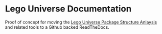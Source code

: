 # Lego Universe Documentation
Proof of concept for moving the [Lego Universe Package Structure Anlaysis](https://docs.google.com/document/d/1v9GB1gNwO0C81Rhd4imbaLN7z-R0zpK5sYJMbxPP3Kc) and related tools to a Github backed ReadTheDocs.
